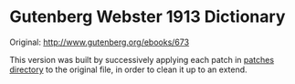 # Gutenberg Webster 1913 Dictionary

Original: <http://www.gutenberg.org/ebooks/673>

This version was built by successively applying each patch in [patches directory](./patches)
to the original file, in order to clean it up to an extend.

